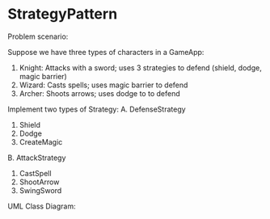 # StrategyPattern

Problem scenario:

Suppose we have three types of characters in a GameApp:
1. Knight: Attacks with a sword; uses 3 strategies to defend (shield, dodge, magic barrier)
2. Wizard: Casts spells; uses magic barrier to defend
3. Archer: Shoots arrows; uses dodge to to defend

Implement two types of Strategy:
A. DefenseStrategy

1. Shield
2. Dodge
3. CreateMagic
   
B. AttackStrategy
1. CastSpell
2. ShootArrow
3. SwingSword

UML Class Diagram:
